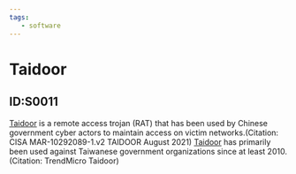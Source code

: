 ```yaml
---
tags:
   - software
---
```

# Taidoor
## ID:S0011
[Taidoor](/mitre/software/S0011) is a remote access trojan (RAT) that has been used by Chinese government cyber actors to maintain access on victim networks.(Citation: CISA MAR-10292089-1.v2 TAIDOOR August 2021) [Taidoor](/mitre/software/S0011) has primarily been used against Taiwanese government organizations since at least 2010.(Citation: TrendMicro Taidoor)
